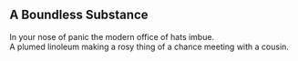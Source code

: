 A Boundless Substance
---------------------
In your nose of panic the modern office of hats imbue.  
A plumed linoleum making a rosy thing of a chance meeting with a cousin.  
